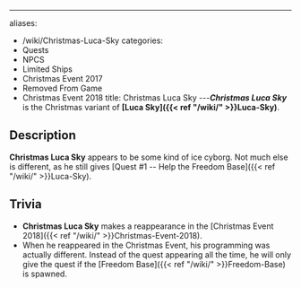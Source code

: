 ---
aliases:
- /wiki/Christmas-Luca-Sky
categories:
- Quests
- NPCS
- Limited Ships
- Christmas Event 2017
- Removed From Game
- Christmas Event 2018
title: Christmas Luca Sky
---**_Christmas Luca Sky_** is the Christmas variant of **[Luca Sky]({{< ref "/wiki/" >}}Luca-Sky)**.

## Description

**Christmas Luca Sky** appears to be some kind of ice cyborg. Not much else is different, as he still gives [Quest #1 -- Help the Freedom Base]({{< ref "/wiki/" >}}Luca-Sky).

## Trivia

- **Christmas Luca Sky** makes a reappearance in the [Christmas Event 2018]({{< ref "/wiki/" >}}Christmas-Event-2018).
- When he reappeared in the Christmas Event, his programming was actually different. Instead of the quest appearing all the time, he will only give the quest if the [Freedom Base]({{< ref "/wiki/" >}}Freedom-Base) is spawned.